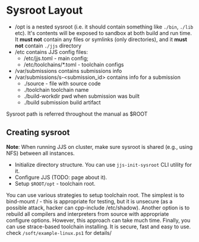 # Sysroot Layout
* /opt is a nested sysroot (i.e. it should contain something like `./bin`, `./lib` etc). It's contents will be
exposed to sandbox at both build and run time. It __must not__ contain any files or symlinks (only directories),
and it __must not__ contain `./jjs` directory 
* /etc contains JJS config files: 
    - /etc/jjs.toml - main config; 
    - /etc/toolchains/*.toml - toolchain configs
* /var/submissions contains submissions info
* /var/submissions/s-<submission_id> contains info for a submission
    - ./source - file with source code
    - ./toolchain toolchain name
    - ./build-workdir pwd when submission was built
    - ./build submission build artifact
    
Sysroot path is referred throughout the manual as $ROOT

## Creating sysroot

__Note__: When running JJS on cluster, make sure sysroot is shared (e.g., using NFS) between all instances.

* Initialize directory structure. You can use `jjs-init-sysroot` CLI utility for it.
* Configure JJS (TODO: page about it). 
* Setup `$ROOT/opt` - toolchain root. 

You can use various strategies to setup toolchain root.
The simplest is to bind-mount / - this is appropriate for testing, but it is unsecure (as a possible attack, hacker can cpp-include /etc/shadow).
Another option is to rebuild all compilers and interpreters from source with appropriate configure options. However, this approach can take much time.
Finally, you can use strace-based toolchain installing. It is secure, fast and easy to use. check `/soft/example-linux.ps1` for details/